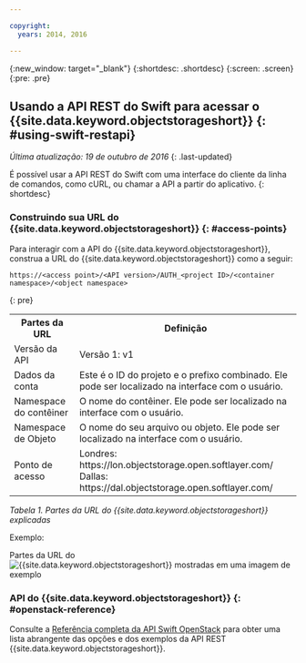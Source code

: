 ```yaml
---

copyright:
  years: 2014, 2016

---
```

{:new_window: target="_blank"}
{:shortdesc: .shortdesc}
{:screen: .screen}
{:pre: .pre}

## Usando a API REST do Swift para acessar o {{site.data.keyword.objectstorageshort}} {: #using-swift-restapi}
*Última atualização: 19 de outubro de 2016*
{: .last-updated}

É possível usar a API REST do Swift com uma interface do cliente da linha de comandos, como cURL, ou chamar a API a partir do aplicativo.
{: shortdesc}

### Construindo sua URL do {{site.data.keyword.objectstorageshort}} {: #access-points}

Para interagir com a API do {{site.data.keyword.objectstorageshort}}, construa a URL do {{site.data.keyword.objectstorageshort}} como a seguir:
  ```
  https://<access point>/<API version>/AUTH_<project ID>/<container namespace>/<object namespace>
  ```
  {: pre}

<table>
  <tr>
    <th> Partes da URL </th>
    <th> Definição </th>
  </tr>
  <tr>
    <td> Versão da API  </td>
    <td> Versão 1: v1 </td>
  </tr>
  <tr>
    <td> Dados da conta  </td>
    <td> Este é o ID do projeto e o prefixo combinado. Ele pode ser localizado na interface com o usuário. </td>
  </tr>
  <tr>
    <td> Namespace do contêiner  </td>
    <td> O nome do contêiner. Ele pode ser localizado na interface com o usuário. </td>
  </tr>
  <tr>
    <td> Namespace de Objeto  </td>
    <td> O nome do seu arquivo ou objeto. Ele pode ser localizado na interface com o usuário. </td>
  </tr>
  <tr>
    <td> Ponto de acesso</td>
    <td> Londres: https://lon.objectstorage.open.softlayer.com/
    <br> Dallas: https://dal.objectstorage.open.softlayer.com/ </br> </td>
  </tr>
</table>

*Tabela 1. Partes da URL do {{site.data.keyword.objectstorageshort}} explicadas*

Exemplo:

Partes da URL do ![{{site.data.keyword.objectstorageshort}} mostradas em uma imagem de exemplo](images/Swift_URL.png)


### API do {{site.data.keyword.objectstorageshort}} {: #openstack-reference}

Consulte a
[Referência
completa da API Swift OpenStack](http://developer.openstack.org/api-ref-objectstorage-v1.html) para obter uma lista abrangente das opções e dos
exemplos da API REST {{site.data.keyword.objectstorageshort}}.
